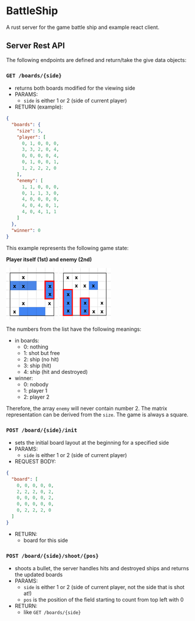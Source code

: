 # BattleShip
A rust server for the game battle ship and example react client.

## Server Rest API

The following endpoints are defined and return/take the give data objects:

### `GET /boards/{side}`

- returns both boards modified for the viewing side
- PARAMS:
  - `side` is either 1 or 2 (side of current player)
- RETURN (example):
```json
{
  "boards": {
    "size": 5,
    "player": [
      0, 1, 0, 0, 0,
      3, 3, 2, 0, 4,
      0, 0, 0, 0, 4,
      0, 1, 0, 0, 1,
      1, 2, 2, 2, 0
    ],
    "enemy": [
      1, 1, 0, 0, 0,
      0, 1, 1, 3, 0,
      4, 0, 0, 0, 0,
      4, 0, 4, 0, 1,
      4, 0, 4, 1, 1
    ]
  },
  "winner": 0
}
```

This example represents the following game state:

**Player itself (1st) and enemy (2nd)**

<img src="docs/image/ship1.png" width="140px" style="display: inline-block">
<img src="docs/image/ship2.png" width="140px" style="display: inline-block">

The numbers from the list have the following meanings:

- in boards:
  - 0: nothing
  - 1: shot but free
  - 2: ship (no hit)
  - 3: ship (hit)
  - 4: ship (hit and destroyed)
- winner:
  - 0: nobody
  - 1: player 1
  - 2: player 2

Therefore, the array `enemy` will never contain number 2. The matrix representation can be derived from the `size`. The game is always a square.

### `POST /board/{side}/init`

- sets the initial board layout at the beginning for a specified side
- PARAMS:
  - `side` is either 1 or 2 (side of current player)
- REQUEST BODY:
```json
{
  "board": [
    0, 0, 0, 0, 0,
    2, 2, 2, 0, 2,
    0, 0, 0, 0, 2,
    0, 0, 0, 0, 0,
    0, 2, 2, 2, 0
  ]
}
```
- RETURN:
  - board for this side

### `POST /board/{side}/shoot/{pos}`

- shoots a bullet, the server handles hits and destroyed ships and returns the updated boards
- PARAMS:
  - `side` is either 1 or 2 (side of current player, not the side that is shot at!)
  - `pos` is the position of the field starting to count from top left with 0
- RETURN:
  - like `GET /boards/{side}`